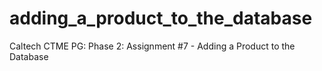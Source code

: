 # adding_a_product_to_the_database
Caltech CTME PG: Phase 2: Assignment #7 - Adding a Product to the Database
